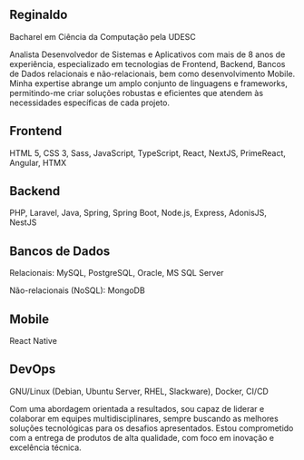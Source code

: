 ## Reginaldo 

Bacharel em Ciência da Computação pela UDESC

Analista Desenvolvedor de Sistemas e Aplicativos com mais de 8 anos de experiência, especializado em tecnologias de Frontend, Backend, Bancos de Dados relacionais e não-relacionais, bem como desenvolvimento Mobile. Minha expertise abrange um amplo conjunto de linguagens e frameworks, permitindo-me criar soluções robustas e eficientes que atendem às necessidades específicas de cada projeto.

## Frontend
HTML 5, CSS 3, Sass, JavaScript, TypeScript, React, NextJS, PrimeReact, Angular, HTMX

## Backend
PHP, Laravel, Java, Spring, Spring Boot, Node.js, Express, AdonisJS, NestJS

## Bancos de Dados
Relacionais: MySQL, PostgreSQL, Oracle, MS SQL Server

Não-relacionais (NoSQL): MongoDB

## Mobile
React Native

## DevOps
GNU/Linux (Debian, Ubuntu Server, RHEL, Slackware), Docker, CI/CD

Com uma abordagem orientada a resultados, sou capaz de liderar e colaborar em equipes multidisciplinares, sempre buscando as melhores soluções tecnológicas para os desafios apresentados. Estou comprometido com a entrega de produtos de alta qualidade, com foco em inovação e excelência técnica.
